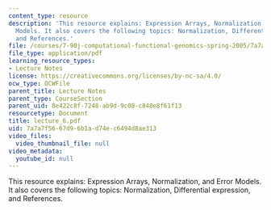 ```yaml
---
content_type: resource
description: 'This resource explains: Expression Arrays, Normalization, and Error
  Models. It also covers the following topics: Normalization, Differential expression,
  and References.'
file: /courses/7-90j-computational-functional-genomics-spring-2005/7a7a7f5667d96b1ad74ec6494d8ae313_lecture_6.pdf
file_type: application/pdf
learning_resource_types:
- Lecture Notes
license: https://creativecommons.org/licenses/by-nc-sa/4.0/
ocw_type: OCWFile
parent_title: Lecture Notes
parent_type: CourseSection
parent_uid: 8e422c8f-7248-ab9d-9c08-c848e8f61f13
resourcetype: Document
title: lecture_6.pdf
uid: 7a7a7f56-67d9-6b1a-d74e-c6494d8ae313
video_files:
  video_thumbnail_file: null
video_metadata:
  youtube_id: null
---
```

This resource explains: Expression Arrays, Normalization, and Error Models. It also covers the following topics: Normalization, Differential expression, and References.